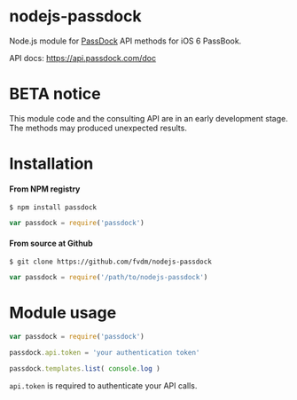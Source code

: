 nodejs-passdock
===============

Node.js module for [PassDock](http://passdock.com/) API methods for iOS 6 PassBook.

API docs: <https://api.passdock.com/doc>


BETA notice
===========

This module code and the consulting API are in an early development stage. The methods may produced unexpected results.


Installation
============

#### From NPM registry

	$ npm install passdock

```js
var passdock = require('passdock')
```


#### From source at Github

	$ git clone https://github.com/fvdm/nodejs-passdock
	
```js
var passdock = require('/path/to/nodejs-passdock')
```


Module usage
============

```js
var passdock = require('passdock')

passdock.api.token = 'your authentication token'

passdock.templates.list( console.log )
```

`api.token` is required to authenticate your API calls.

